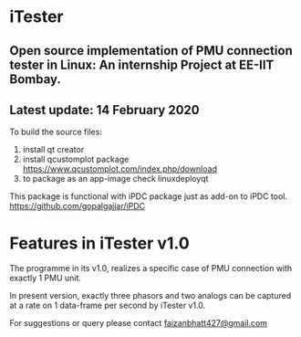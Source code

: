 # iTester
Open source implementation of PMU connection tester in Linux:
An internship Project at EE-IIT Bombay.
-------------
Latest update:  14 February 2020
-------------
To build the source files: 
1. install qt creator
2. install qcustomplot package https://www.qcustomplot.com/index.php/download
3. to package as an app-image check linuxdeployqt

This package is functional with iPDC package just as add-on to iPDC tool.
https://github.com/gopalgajjar/iPDC

Features in iTester v1.0
=================================================
The programme in its v1.0, realizes a specific case of PMU connection with exactly 1 PMU unit.

In present version, exactly three phasors and two analogs can be captured at a rate on 1 data-frame per second by iTester v1.0.

For suggestions or query please contact
faizanbhatt427@gmail.com
